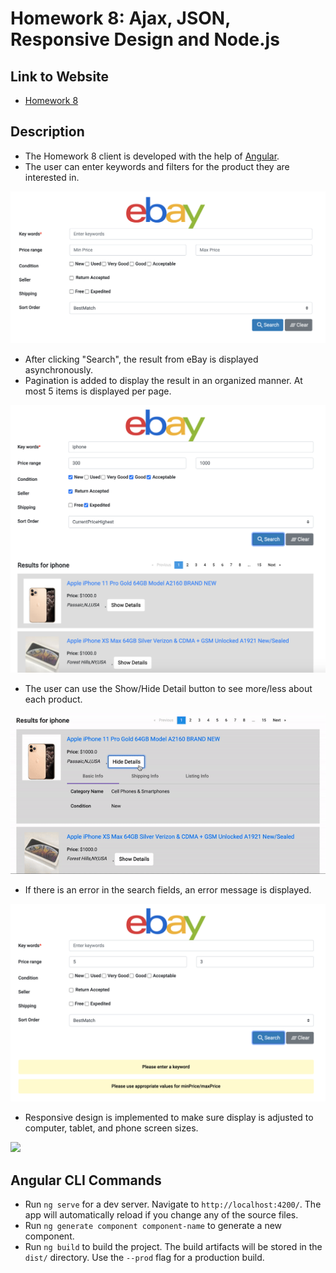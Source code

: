 # Homework	8:	Ajax, JSON, Responsive Design and Node.js

## Link to Website
- [Homework 8](http://hw8-client-cs571su2020.wl.r.appspot.com)

## Description	

- The Homework 8 client is developed with the help of [Angular](https://angular.io/).  
- The user can enter keywords and filters for the product they are interested in.
<img src="demo/main.png" width="600">  

- After clicking "Search", the result from eBay is displayed asynchronously. 
- Pagination is added to display the result in an organized manner. At most 5 items is displayed per page.
<img src="demo/results.png" width="600">

- The user can use the Show/Hide Detail button to see more/less about each product.
<img src="demo/detail.gif" width="600">

- If there is an error in the search fields, an error message is displayed.
<img src="demo/error.png" width="600">

- Responsive design is implemented to make sure display is adjusted to computer, tablet, and phone screen sizes.
<img src="demo/responsive.gif" width="600">

## Angular CLI Commands
- Run `ng serve` for a dev server. Navigate to `http://localhost:4200/`. The app will automatically reload if you change any of the source files.
- Run `ng generate component component-name` to generate a new component. 
- Run `ng build` to build the project. The build artifacts will be stored in the `dist/` directory. Use the `--prod` flag for a production build.
